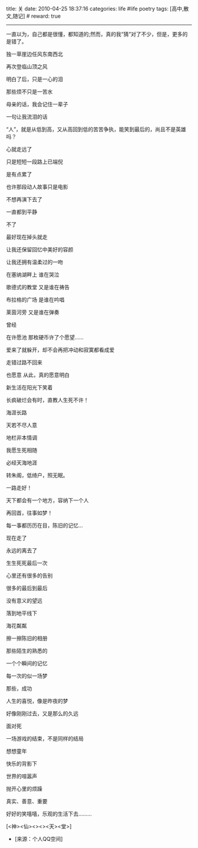 title: 关 
date: 2010-04-25 18:37:16
categories: life #life poetry
tags: [高中,散文,随记]  # <!--more-->
reward: true

---

一直以为，自己都是很懂，都知道的;然而，真的我“猜”对了不少，但是，更多的是错了。

独一草崖边任风东南西北

再次登临山顶之风

明白了后，只是一心的泪

那些烦不只是一苦水

母亲的话，我会记住一辈子

一句让我流泪的话

“人”，就是从低到高，又从高回到低的苦苦争执，能笑到最后的，尚且不是英雄吗？


<!--more-->


心就走远了

只是短短一段路上已端倪

是有点累了

也许那段动人故事只是电影

不想再演下去了

一直都到平静

不了

最好现在掉头就走

让我还保留回忆中美好的容颜

让我还拥有温柔过的一吻





在塞纳湖畔上  谁在哭泣

歌德式的教堂   又是谁在祷告

布拉格的广场   是谁在吟唱

莱茵河旁   又是谁在弹奏

曾经

在许愿池  那枚硬币许了个愿望……







爱来了就躲开，却不会再把冲动和寂寞都看成爱 

走错过路不回来

也愿意  从此，真的愿意明白

新生活在阳光下笑着

长疯破烂会有时，直教人生死不许！





海涯长路

天若不尽人意

地栏非本情调

我愿生死相随

必经天海地涯







转朱阁，低绮户，照无眠。

一路走好！

天下都会有一个地方，容纳下一个人

再回首，往事如梦！

每一事都历历在目，陈旧的记忆…







现在走了

永远的离去了

生生死死最后一次

心里还有很多的告别

很多的最后到最后

没有意义的望远

落到地平线下

海花粼粼







擦一擦陈旧的相册

那些陌生的熟悉的

一个个瞬间的记忆

每一次的似一场梦



那些，成功

人生的喜悦，像是昨夜的梦

好像刚刚过去，又是那么的久远

面对死

一场游戏的结束，不是同样的结局



想想童年

快乐的背影下

世界的喧嚣声

抛开心里的烦躁

真实、善意、重要

好好的笑嘻嘻，乐观的生活下去………





[<神><仙><><><天><堂>]


- [来源：个人QQ空间]
